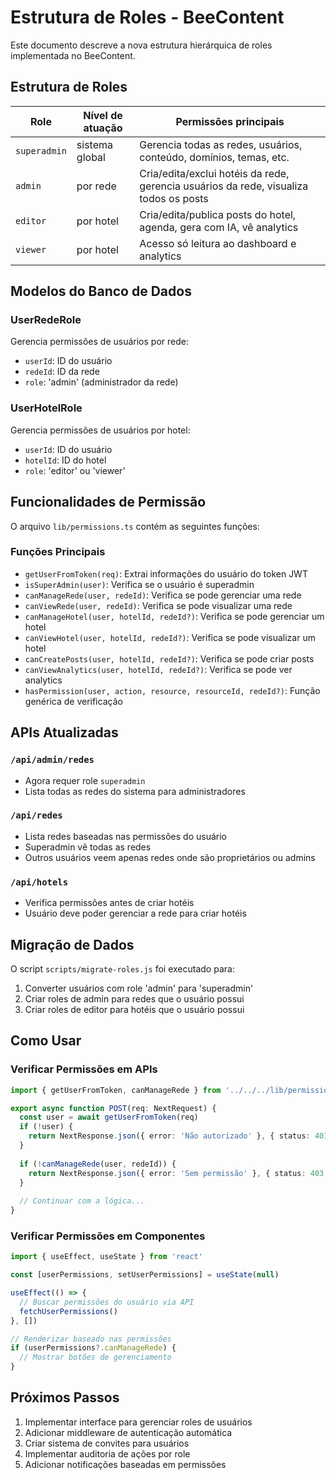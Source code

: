 # Estrutura de Roles - BeeContent

Este documento descreve a nova estrutura hierárquica de roles implementada no BeeContent.

## Estrutura de Roles

| Role         | Nível de atuação | Permissões principais                                                                 |
| ------------ | ---------------- | ------------------------------------------------------------------------------------- |
| `superadmin` | sistema global   | Gerencia todas as redes, usuários, conteúdo, domínios, temas, etc.                    |
| `admin`      | por rede         | Cria/edita/exclui hotéis da rede, gerencia usuários da rede, visualiza todos os posts |
| `editor`     | por hotel        | Cria/edita/publica posts do hotel, agenda, gera com IA, vê analytics                  |
| `viewer`     | por hotel        | Acesso só leitura ao dashboard e analytics                                            |

## Modelos do Banco de Dados

### UserRedeRole
Gerencia permissões de usuários por rede:
- `userId`: ID do usuário
- `redeId`: ID da rede
- `role`: 'admin' (administrador da rede)

### UserHotelRole
Gerencia permissões de usuários por hotel:
- `userId`: ID do usuário
- `hotelId`: ID do hotel
- `role`: 'editor' ou 'viewer'

## Funcionalidades de Permissão

O arquivo `lib/permissions.ts` contém as seguintes funções:

### Funções Principais
- `getUserFromToken(req)`: Extrai informações do usuário do token JWT
- `isSuperAdmin(user)`: Verifica se o usuário é superadmin
- `canManageRede(user, redeId)`: Verifica se pode gerenciar uma rede
- `canViewRede(user, redeId)`: Verifica se pode visualizar uma rede
- `canManageHotel(user, hotelId, redeId?)`: Verifica se pode gerenciar um hotel
- `canViewHotel(user, hotelId, redeId?)`: Verifica se pode visualizar um hotel
- `canCreatePosts(user, hotelId, redeId?)`: Verifica se pode criar posts
- `canViewAnalytics(user, hotelId, redeId?)`: Verifica se pode ver analytics
- `hasPermission(user, action, resource, resourceId, redeId?)`: Função genérica de verificação

## APIs Atualizadas

### `/api/admin/redes`
- Agora requer role `superadmin`
- Lista todas as redes do sistema para administradores

### `/api/redes`
- Lista redes baseadas nas permissões do usuário
- Superadmin vê todas as redes
- Outros usuários veem apenas redes onde são proprietários ou admins

### `/api/hotels`
- Verifica permissões antes de criar hotéis
- Usuário deve poder gerenciar a rede para criar hotéis

## Migração de Dados

O script `scripts/migrate-roles.js` foi executado para:
1. Converter usuários com role 'admin' para 'superadmin'
2. Criar roles de admin para redes que o usuário possui
3. Criar roles de editor para hotéis que o usuário possui

## Como Usar

### Verificar Permissões em APIs
```typescript
import { getUserFromToken, canManageRede } from '../../../lib/permissions'

export async function POST(req: NextRequest) {
  const user = await getUserFromToken(req)
  if (!user) {
    return NextResponse.json({ error: 'Não autorizado' }, { status: 401 })
  }
  
  if (!canManageRede(user, redeId)) {
    return NextResponse.json({ error: 'Sem permissão' }, { status: 403 })
  }
  
  // Continuar com a lógica...
}
```

### Verificar Permissões em Componentes
```typescript
import { useEffect, useState } from 'react'

const [userPermissions, setUserPermissions] = useState(null)

useEffect(() => {
  // Buscar permissões do usuário via API
  fetchUserPermissions()
}, [])

// Renderizar baseado nas permissões
if (userPermissions?.canManageRede) {
  // Mostrar botões de gerenciamento
}
```

## Próximos Passos

1. Implementar interface para gerenciar roles de usuários
2. Adicionar middleware de autenticação automática
3. Criar sistema de convites para usuários
4. Implementar auditoria de ações por role
5. Adicionar notificações baseadas em permissões